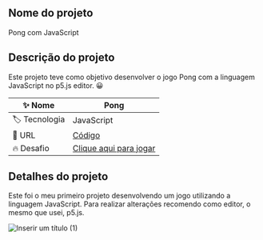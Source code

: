 ## Nome do projeto
Pong com JavaScript 

## Descrição do projeto
Este projeto teve como objetivo desenvolver o jogo Pong com a linguagem JavaScript no p5.js editor. 😀


| :sparkles: Nome  | **Pong**
| ----------  | --- |
| :label: Tecnologia | JavaScript
| :rocket: URL       | [Código](https://github.com/adrianycmc/pongComJS)
| :fire: Desafio     | [Clique aqui para jogar](https://editor.p5js.org/adrianycmc/full/rheqsYKl6)


## Detalhes do projeto

Este foi o meu primeiro projeto desenvolvendo um jogo utilizando a linguagem JavaScript.
Para realizar alterações recomendo como editor, o mesmo que usei, p5.js.

![Inserir um título (1)](https://user-images.githubusercontent.com/108768964/229606243-1764c8b8-1be6-419b-9617-e2b43b96a427.png)
